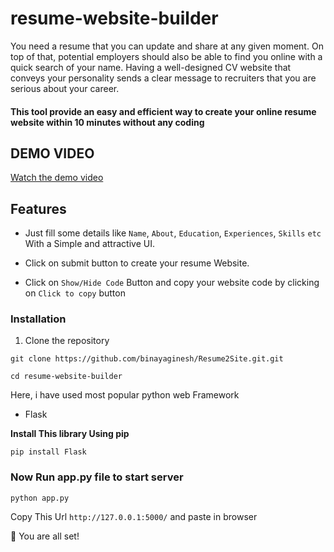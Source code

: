 # resume-website-builder

You need a resume that you can update and share at any given moment. On top of that, potential employers should also be able to find you online with a quick search of your name. Having a well-designed CV website that conveys your personality sends a clear message to recruiters that you are serious about your career.

#### This tool provide an easy and efficient way to create your online resume website within 10 minutes without any coding

## DEMO VIDEO 
[Watch the demo video](https://drive.google.com/file/d/1EDDvb5tpA1j-1bGxWdX0zCrPxHxcACck/view?usp=sharing)

## Features

- Just fill some details like ```Name```, ```About```, ```Education```, ```Experiences```, ```Skills``` ```etc``` With a Simple and attractive UI.

- Click on submit button to create your resume Website.
- Click on ```Show/Hide Code``` Button and copy your website code by clicking on ```Click to copy``` button



### Installation
1. Clone the repository

```git clone https://github.com/binayaginesh/Resume2Site.git.git```

```cd resume-website-builder```

Here, i have used most popular python web Framework
- Flask

**Install This library Using pip**

```pip install Flask```

### Now Run app.py file to start server

```python app.py```

Copy This Url ```http://127.0.0.1:5000/``` and paste in browser

🌟 You are all set!
